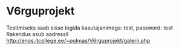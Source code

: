 # V6rguprojekt
Testimiseks saab sisse logida kasutajanimega: test, password: test <br/>
Rakendus asub aadressil http://enos.itcollege.ee/~pulmas/V6rguprojekt/galerii.php
